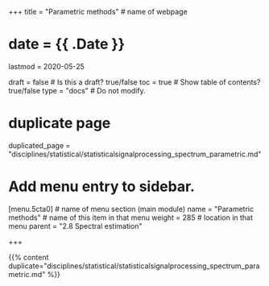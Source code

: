 +++
title = "Parametric methods"         # name of webpage

# date = {{ .Date }}
lastmod = 2020-05-25

draft = false  # Is this a draft? true/false
toc = true  # Show table of contents? true/false
type = "docs"  # Do not modify.

# duplicate page

duplicated_page = "disciplines/statistical/statisticalsignalprocessing_spectrum_parametric.md"

# Add menu entry to sidebar.

[menu.5cta0]                       # name of menu section (main module)
  name = "Parametric methods"        # name of this item in that menu
  weight = 285                          # location in that menu
  parent = "2.8 Spectral estimation"



+++

{{% content duplicate="disciplines/statistical/statisticalsignalprocessing_spectrum_parametric.md" %}}
